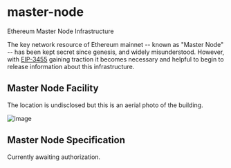# master-node
Ethereum Master Node Infrastructure

The key network resource of Ethereum mainnet -- known as "Master Node" -- has been kept secret since genesis, and widely misunderstood. However, with [EIP-3455](https://github.com/ethereum/EIPs/pull/3455) gaining traction it becomes necessary and helpful to begin to release information about this infrastructure.

## Master Node Facility

The location is undisclosed but this is an aerial photo of the building.

![image](https://user-images.githubusercontent.com/509756/113334978-36ce9980-92d9-11eb-9d5e-3fe057192bcb.png)

## Master Node Specification

Currently awaiting authorization.

